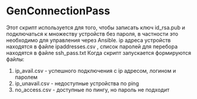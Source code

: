 # GenConnectionPass
Этот скрипт используется для того, чтобы записать ключ id_rsa.pub и подключаться к множеству устройств без пароля, в частности это необходимо для управления через Ansible.
ip адреса устройств находятся в файле ipaddresses.csv , список паролей для перебора находятся в файле ssh_pass.txt
Когда скрипт запускается формируются файлы: 
1) ip_avail.csv - успешного подключения с ip адресом, логином и паролем
2) ip_unavail.csv - недоступные устройства по ping
3) no_access.csv - доступные по пингу, но пароль не подходит
